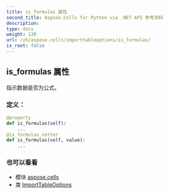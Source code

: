 ```yaml
---
title: is_formulas 属性
second_title: Aspose.Cells for Python via .NET API 参考资料
description:
type: docs
weight: 120
url: /zh/aspose.cells/importtableoptions/is_formulas/
is_root: false
---
```

## is_formulas 属性

指示数据是否为公式。
### 定义：
```python
@property
def is_formulas(self):
    ...
@is_formulas.setter
def is_formulas(self, value):
    ...
```

### 也可以看看
* 模块 [aspose.cells](../../)
* 类 [ImportTableOptions](/cells/python-net/zh/aspose.cells/importtableoptions)
